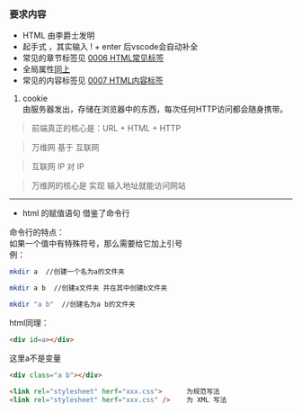 <a name="obgC3"></a>
### 要求内容
- HTML 由李爵士发明
- 起手式 <!DOCTYPE html> ，其实输入 ! + enter 后vscode会自动补全
- 常见的章节标签见 [0006 HTML常见标签](https://www.yuque.com/rakkael/td3nmt/ukfgav)
- 全局属性[同上](https://www.yuque.com/rakkael/td3nmt/ukfgav)
- 常见的内容标签见 [ 0007 HTML内容标签](https://www.yuque.com/rakkael/td3nmt/ebt6mk)

1. cookie<br />由服务器发出，存储在浏览器中的东西，每次任何HTTP访问都会随身携带。
> 前端真正的核心是：URL + HTML + HTTP

>  万维网 基于 互联网

> 互联网 IP 对 IP

> 万维网的核心是 实现 输入地址就能访问网站


---

- html 的赋值语句 借鉴了命令行

命令行的特点：<br />如果一个值中有特殊符号，那么需要给它加上引号<br />例：
```bash
mkdir a  //创建一个名为a的文件夹
```
```bash
mkdir a b  //创建a文件夹 并在其中创建b文件夹
```
```bash
mkdir "a b"  //创建名为a b的文件夹
```
html同理：
```html
<div id=a></div>
```
这里a不是变量
```html
<div class="a b"></div>
```
```html
<link rel="stylesheet" herf="xxx.css"> 		为规范写法
<link rel="stylesheet" herf="xxx.css" /> 	为 XML 写法
```



